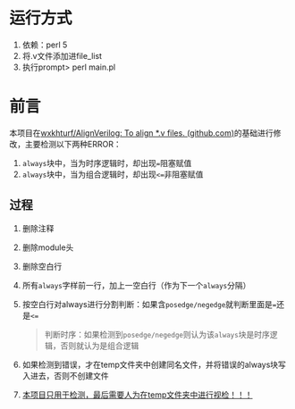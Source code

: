 # 运行方式

1. 依赖：perl 5
2. 将.v文件添加进file_list
3. 执行prompt> perl main.pl

# 前言

本项目在[wxkhturf/AlignVerilog: To align *.v files. (github.com)](https://github.com/wxkhturf/AlignVerilog)的基础进行修改，主要检测以下两种ERROR：

1. `always`块中，当为时序逻辑时，却出现`=`阻塞赋值
2. `always`块中，当为组合逻辑时，却出现`<=`非阻塞赋值

## 过程

1. 删除注释

2. 删除module头

3. 删除空白行

4. 所有`always`字样前一行，加上一空白行（作为下一个`always`分隔）

5. 按空白行对always进行分割判断：如果含`posedge/negedge`就判断里面是`=`还是`<=`

   >判断时序：如果检测到`posedge/negedge`则认为该`always`块是时序逻辑，否则就认为是组合逻辑

6. 如果检测到错误，才在temp文件夹中创建同名文件，并将错误的always块写入进去，否则不创建文件

7. <u>本项目只用于检测，最后需要人为在temp文件夹中进行视检！！！</u>

